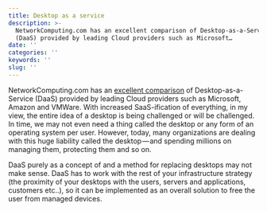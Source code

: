 ```yaml
---
title: Desktop as a service
description: >-
  NetworkComputing.com has an excellent comparison of Desktop-as-a-Service
  (DaaS) provided by leading Cloud providers such as Microsoft…
date: ''
categories: ''
keywords: ''
slug: ''
---
```


NetworkComputing.com has an [excellent comparison](http://www.networkcomputing.com/applications/guide-vdi-evaluating-top-vendors/1146540291) of Desktop-as-a-Service (DaaS) provided by leading Cloud providers such as Microsoft, Amazon and VMWare. With increased SaaS-ification of everything, in my view, the entire idea of a desktop is being challenged or will be challenged. In time, we may not even need a thing called the desktop or any form of an operating system per user. However, today, many organizations are dealing with this huge liability called the desktop — and spending millions on managing them, protecting them and so on.

DaaS purely as a concept of and a method for replacing desktops may not make sense. DaaS has to work with the rest of your infrastructure strategy (the proximity of your desktops with the users, servers and applications, customers etc..), so it can be implemented as an overall solution to free the user from managed devices.